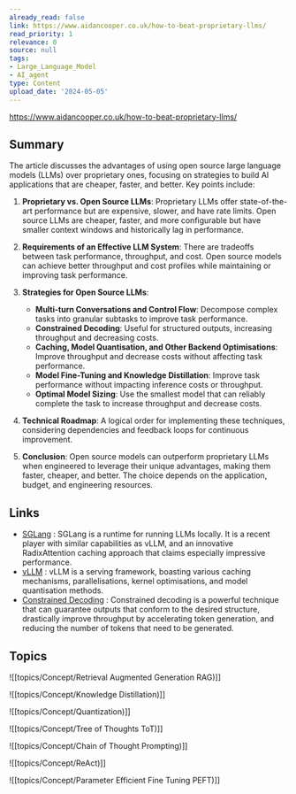 ```yaml
---
already_read: false
link: https://www.aidancooper.co.uk/how-to-beat-proprietary-llms/
read_priority: 1
relevance: 0
source: null
tags:
- Large_Language_Model
- AI_agent
type: Content
upload_date: '2024-05-05'
---
```


https://www.aidancooper.co.uk/how-to-beat-proprietary-llms/
## Summary

The article discusses the advantages of using open source large language models (LLMs) over proprietary ones, focusing on strategies to build AI applications that are cheaper, faster, and better. Key points include:

1. **Proprietary vs. Open Source LLMs**: Proprietary LLMs offer state-of-the-art performance but are expensive, slower, and have rate limits. Open source LLMs are cheaper, faster, and more configurable but have smaller context windows and historically lag in performance.

2. **Requirements of an Effective LLM System**: There are tradeoffs between task performance, throughput, and cost. Open source models can achieve better throughput and cost profiles while maintaining or improving task performance.

3. **Strategies for Open Source LLMs**:
   - **Multi-turn Conversations and Control Flow**: Decompose complex tasks into granular subtasks to improve task performance.
   - **Constrained Decoding**: Useful for structured outputs, increasing throughput and decreasing costs.
   - **Caching, Model Quantisation, and Other Backend Optimisations**: Improve throughput and decrease costs without affecting task performance.
   - **Model Fine-Tuning and Knowledge Distillation**: Improve task performance without impacting inference costs or throughput.
   - **Optimal Model Sizing**: Use the smallest model that can reliably complete the task to increase throughput and decrease costs.

4. **Technical Roadmap**: A logical order for implementing these techniques, considering dependencies and feedback loops for continuous improvement.

5. **Conclusion**: Open source models can outperform proprietary LLMs when engineered to leverage their unique advantages, making them faster, cheaper, and better. The choice depends on the application, budget, and engineering resources.
## Links

- [SGLang](https://lmsys.org/blog/2024-01-17-sglang/?ref=aidancooper.co.uk) : SGLang is a runtime for running LLMs locally. It is a recent player with similar capabilities as vLLM, and an innovative RadixAttention caching approach that claims especially impressive performance.
- [vLLM](https://github.com/vllm-project/vllm?ref=aidancooper.co.uk) : vLLM is a serving framework, boasting various caching mechanisms, parallelisations, kernel optimisations, and model quantisation methods.
- [Constrained Decoding](https://www.aidancooper.co.uk/constrained-decoding/) : Constrained decoding is a powerful technique that can guarantee outputs that conform to the desired structure, drastically improve throughput by accelerating token generation, and reducing the number of tokens that need to be generated.

## Topics

![[topics/Concept/Retrieval Augmented Generation RAG)]]

![[topics/Concept/Knowledge Distillation)]]

![[topics/Concept/Quantization)]]

![[topics/Concept/Tree of Thoughts ToT)]]

![[topics/Concept/Chain of Thought Prompting)]]

![[topics/Concept/ReAct)]]

![[topics/Concept/Parameter Efficient Fine Tuning PEFT)]]